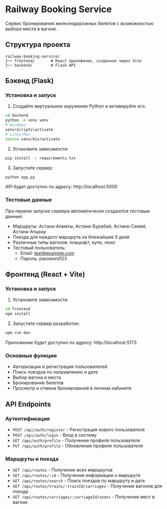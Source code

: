# Railway Booking Service

Сервис бронирования железнодорожных билетов с возможностью выбора места в вагоне.

## Структура проекта

```
railway-booking-service/
├── frontend/       # React приложение, созданное через Vite
├── backend/        # Flask API
```

## Бэкенд (Flask)

### Установка и запуск

1. Создайте виртуальное окружение Python и активируйте его:

```bash
cd backend
python -m venv venv
# Windows
venv\Scripts\activate
# Linux/Mac
source venv/bin/activate
```

2. Установите зависимости:

```bash
pip install -r requirements.txt
```

3. Запустите сервер:

```bash
python app.py
```

API будет доступно по адресу: http://localhost:5000

### Тестовые данные

При первом запуске сервера автоматически создаются тестовые данные:
- Маршруты: Астана-Алматы, Астана-Бурабай, Астана-Семей, Астана-Атырау
- Поезда для каждого маршрута на ближайшие 5 дней
- Различные типы вагонов: плацкарт, купе, люкс
- Тестовый пользователь:
  - Email: test@example.com
  - Пароль: password123

## Фронтенд (React + Vite)

### Установка и запуск

1. Установите зависимости:

```bash
cd frontend
npm install
```

2. Запустите сервер разработки:

```bash
npm run dev
```

Приложение будет доступно по адресу: http://localhost:5173

### Основные функции

- Авторизация и регистрация пользователей
- Поиск поездов по направлению и дате
- Выбор вагона и места
- Бронирование билетов
- Просмотр и отмена бронирований в личном кабинете

## API Endpoints

### Аутентификация

- `POST /api/auth/register` - Регистрация нового пользователя
- `POST /api/auth/login` - Вход в систему
- `GET /api/auth/profile` - Получение профиля пользователя
- `PUT /api/auth/profile` - Обновление профиля пользователя

### Маршруты и поезда

- `GET /api/routes` - Получение всех маршрутов
- `GET /api/routes/:id` - Получение информации о маршруте
- `GET /api/routes/search` - Поиск поездов по маршруту и дате
- `GET /api/routes/trains/:trainId/carriages` - Получение вагонов для поезда
- `GET /api/routes/carriages/:carriageId/seats` - Получение мест в вагоне